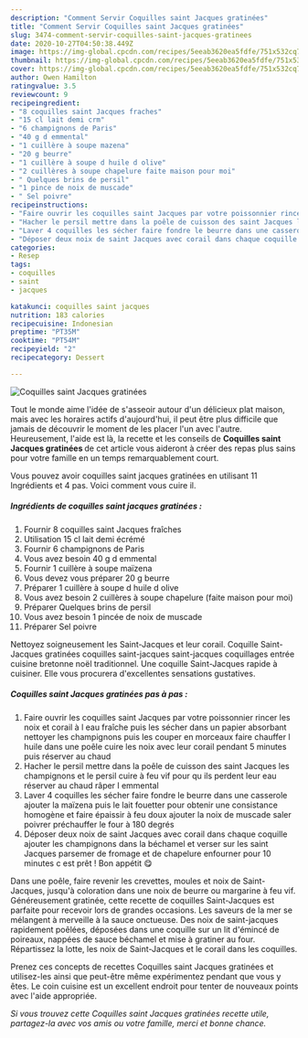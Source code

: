 ```yaml
---
description: "Comment Servir Coquilles saint Jacques gratinées"
title: "Comment Servir Coquilles saint Jacques gratinées"
slug: 3474-comment-servir-coquilles-saint-jacques-gratinees
date: 2020-10-27T04:50:38.449Z
image: https://img-global.cpcdn.com/recipes/5eeab3620ea5fdfe/751x532cq70/coquilles-saint-jacques-gratinees-photo-principale-de-la-recette.jpg
thumbnail: https://img-global.cpcdn.com/recipes/5eeab3620ea5fdfe/751x532cq70/coquilles-saint-jacques-gratinees-photo-principale-de-la-recette.jpg
cover: https://img-global.cpcdn.com/recipes/5eeab3620ea5fdfe/751x532cq70/coquilles-saint-jacques-gratinees-photo-principale-de-la-recette.jpg
author: Owen Hamilton
ratingvalue: 3.5
reviewcount: 9
recipeingredient:
- "8 coquilles saint Jacques fraches"
- "15 cl lait demi crm"
- "6 champignons de Paris"
- "40 g d emmental"
- "1 cuillère à soupe mazena"
- "20 g beurre"
- "1 cuillère à soupe d huile d olive"
- "2 cuillères à soupe chapelure faite maison pour moi"
- " Quelques brins de persil"
- "1 pince de noix de muscade"
- " Sel poivre"
recipeinstructions:
- "Faire ouvrir les coquilles saint Jacques par votre poissonnier rincer les noix et corail à l eau fraîche puis les sécher dans un papier absorbant nettoyer les champignons puis les couper en morceaux faire chauffer l huile dans une poêle cuire les noix avec leur corail pendant 5 minutes puis réserver au chaud"
- "Hacher le persil mettre dans la poêle de cuisson des saint Jacques les champignons et le persil cuire à feu vif pour qu ils perdent leur eau réserver au chaud râper l emmental"
- "Laver 4 coquilles les sécher faire fondre le beurre dans une casserole ajouter la maïzena puis le lait fouetter pour obtenir une consistance homogène et faire épaissir à feu doux ajouter la noix de muscade saler poivrer préchauffer le four à 180 degrés"
- "Déposer deux noix de saint Jacques avec corail dans chaque coquille ajouter les champignons dans la béchamel et verser sur les saint Jacques parsemer de fromage et de chapelure enfourner pour 10 minutes c est prêt ! Bon appétit 😋"
categories:
- Resep
tags:
- coquilles
- saint
- jacques

katakunci: coquilles saint jacques 
nutrition: 183 calories
recipecuisine: Indonesian
preptime: "PT35M"
cooktime: "PT54M"
recipeyield: "2"
recipecategory: Dessert

---
```



![Coquilles saint Jacques gratinées](https://img-global.cpcdn.com/recipes/5eeab3620ea5fdfe/751x532cq70/coquilles-saint-jacques-gratinees-photo-principale-de-la-recette.jpg)

Tout le monde aime l'idée de s'asseoir autour d'un délicieux plat maison, mais avec les horaires actifs d'aujourd'hui, il peut être plus difficile que jamais de découvrir le moment de les placer l'un avec l'autre. Heureusement, l'aide est là, la recette et les conseils de <strong> Coquilles saint Jacques gratinées </strong> de cet article vous aideront à créer des repas plus sains pour votre famille en un temps remarquablement court.

<!--inarticleads1-->

Vous pouvez avoir coquilles saint jacques gratinées en utilisant 11 Ingrédients et 4 pas. Voici comment vous cuire il.

##### Ingrédients de coquilles saint jacques gratinées :

1. Fournir 8 coquilles saint Jacques fraîches
1. Utilisation 15 cl lait demi écrémé
1. Fournir 6 champignons de Paris
1. Vous avez besoin 40 g d emmental
1. Fournir 1 cuillère à soupe maïzena
1. Vous devez vous préparer 20 g beurre
1. Préparer 1 cuillère à soupe d huile d olive
1. Vous avez besoin 2 cuillères à soupe chapelure (faite maison pour moi)
1. Préparer  Quelques brins de persil
1. Vous avez besoin 1 pincée de noix de muscade
1. Préparer  Sel poivre


Nettoyez soigneusement les Saint-Jacques et leur corail. Coquille Saint-Jacques gratinées coquilles saint-jacques saint-jacques coquillages entrée cuisine bretonne noël traditionnel. Une coquille Saint-Jacques rapide à cuisiner. Elle vous procurera d&#39;excellentes sensations gustatives. 

<!--inarticleads2-->

##### Coquilles saint Jacques gratinées pas à pas :

1. Faire ouvrir les coquilles saint Jacques par votre poissonnier rincer les noix et corail à l eau fraîche puis les sécher dans un papier absorbant nettoyer les champignons puis les couper en morceaux faire chauffer l huile dans une poêle cuire les noix avec leur corail pendant 5 minutes puis réserver au chaud
1. Hacher le persil mettre dans la poêle de cuisson des saint Jacques les champignons et le persil cuire à feu vif pour qu ils perdent leur eau réserver au chaud râper l emmental
1. Laver 4 coquilles les sécher faire fondre le beurre dans une casserole ajouter la maïzena puis le lait fouetter pour obtenir une consistance homogène et faire épaissir à feu doux ajouter la noix de muscade saler poivrer préchauffer le four à 180 degrés
1. Déposer deux noix de saint Jacques avec corail dans chaque coquille ajouter les champignons dans la béchamel et verser sur les saint Jacques parsemer de fromage et de chapelure enfourner pour 10 minutes c est prêt ! Bon appétit 😋


Dans une poêle, faire revenir les crevettes, moules et noix de Saint-Jacques, jusqu&#39;à coloration dans une noix de beurre ou margarine à feu vif. Généreusement gratinée, cette recette de coquilles Saint-Jacques est parfaite pour recevoir lors de grandes occasions. Les saveurs de la mer se mélangent à merveille à la sauce onctueuse. Des noix de saint-jacques rapidement poêlées, déposées dans une coquille sur un lit d&#39;émincé de poireaux, nappées de sauce béchamel et mise à gratiner au four. Répartissez la lotte, les noix de Saint-Jacques et le corail dans les coquilles. 

<!--inarticleads1-->

<p>
Prenez ces concepts de recettes Coquilles saint Jacques gratinées et utilisez-les ainsi que peut-être même expérimentez pendant que vous y êtes. Le coin cuisine est un excellent endroit pour tenter de nouveaux points avec l'aide appropriée.
</p>

<p>
<i>Si vous trouvez cette Coquilles saint Jacques gratinées recette utile, partagez-la avec vos amis ou votre famille, merci et bonne chance.</i>
</p>
